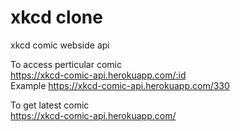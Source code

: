 # xkcd clone
 xkcd comic webside api 
 
 To access perticular comic<br />
 https://xkcd-comic-api.herokuapp.com/:id <br />
 Example https://xkcd-comic-api.herokuapp.com/330
 
 To get latest comic <br />
 https://xkcd-comic-api.herokuapp.com/
